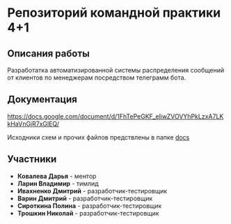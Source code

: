 # Репозиторий командной практики 4+1

## Описания работы
Разработатка автоматизированной системы распределения сообщений от клиентов по менеджерам посредством телеграмм бота.

## Документация
https://docs.google.com/document/d/1FhTePeGKF_eliwZVOVYhPkLzxA7LKkHaVnGjR7xGlEQ/

Исходники схем и прочих файлов предствлены в папке [docs](./docs)

## Участники
* **Ковалева Дарья** - ментор
* **Ларин Владимир** - тимлид
* **Ивахненко Дмитрий** - разработчик-тестировщик
* **Варин Дмитрий**  - разработчик-тестировщик
* **Сироткина Полина** - разработчик-тестировщик
* **Трошкин Николай** - разработчик-тестировщик